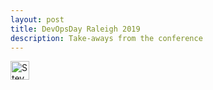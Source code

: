 ```yaml
---
layout: post
title: DevOpsDay Raleigh 2019
description: Take-aways from the conference
---
```



<a href="https://dev.to/stevezieglerva">
  <img src="https://d2fltix0v2e0sb.cloudfront.net/dev-badge.svg" alt="Steve Ziegler's DEV Profile" height="30" width="30">
</a>
     
     

